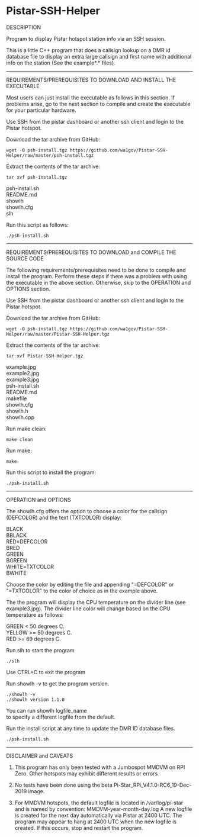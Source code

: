 # Pistar-SSH-Helper

DESCRIPTION

Program to display Pistar hotspot station info via an SSH 
session.

This is a little C++ program that does a callsign lookup
on a DMR id database file to display an extra large callsign
and first name with additional info on the station (See the 
example*.* files).

----------------------------------------------------------------
REQUIREMENTS/PREREQUISITES TO DOWNLOAD AND INSTALL THE EXECUTABLE

Most users can just install the executable as follows in this
section. If problems arise, go to the next section to compile and
create the executable for your particular hardware. 

Use SSH from the pistar dashboard or another ssh client and login
to the Pistar hotspot.

Download the tar archive from GitHub:
    
    wget -O psh-install.tgz https://github.com/wa1gov/Pistar-SSH-Helper/raw/master/psh-install.tgz

Extract the contents of the tar archive:

    tar xvf psh-install.tgz

psh-install.sh  
README.md  
showlh  
showlh.cfg  
slh  

Run this script as follows:

    ./psh-install.sh

----------------------------------------------------------------
REQUIREMENTS/PREREQUISITES TO DOWNLOAD and COMPILE THE SOURCE CODE

The following requirements/prerequisites need to be done to compile
and install the program. Perform these steps if there was a problem
with using the executable in the above section. Otherwise, skip to the 
OPERATION and OPTIONS section.

Use SSH from the pistar dashboard or another ssh client and login
to the Pistar hotspot.

Download the tar archive from GitHub:

    wget -O psh-install.tgz https://github.com/wa1gov/Pistar-SSH-Helper/raw/master/Pistar-SSH-Helper.tgz

Extract the contents of the tar archive:

    tar xvf Pistar-SSH-Helper.tgz

example.jpg  
example2.jpg  
example3.jpg  
psh-install.sh  
README.md  
makefile  
showlh.cfg  
showlh.h  
showlh.cpp  

Run make clean:

    make clean

Run make:

    make

Run this script to install the program:

    ./psh-install.sh

----------------------------------------------------------------
OPERATION and OPTIONS

The showlh.cfg offers the option to choose a color for the callsign
(DEFCOLOR) and the text (TXTCOLOR) display:

 BLACK  
 BBLACK  
 RED=DEFCOLOR  
 BRED  
 GREEN  
 BGREEN  
 WHITE=TXTCOLOR  
 BWHITE  

Choose the color by editing the file and appending "=DEFCOLOR" 
or "=TXTCOLOR" to the color of choice as in the example above.

The the program will display the CPU temperature on the divider
line (see example3.jpg). The divider line color will change based
on the CPU temperature as follows:

GREEN < 50 degrees C.  
YELLOW >= 50 degrees C.  
RED >= 69 degrees C.  

Run slh to start the program

    ./slh

Use CTRL+C to exit the program

Run showlh -v to get the program version.

    ./showlh -v
    ./showlh version 1.1.0

You can run showlh logfile_name  
to specify a different logfile from the default.

Run the install script at any time to update the DMR ID database files.

    ./psh-install.sh

----------------------------------------------------------------
DISCLAIMER and CAVEATS

1. This program has only been tested with a Jumbospot MMDVM on RPI Zero.
Other hotspots may exhibit different results or errors.

2. No tests have been done using the beta Pi-Star_RPi_V4.1.0-RC6_19-Dec-2019 
image.

3. For MMDVM hotspots, the default logfile is located in 
/var/log/pi-star and is named by convention:
    MMDVM-year-month-day.log
A new logfile is created for the next day automatically via Pistar
at 2400 UTC. The program may appear to hang at 2400 UTC when the new
logfile is created. If this occurs, stop and restart the program.
